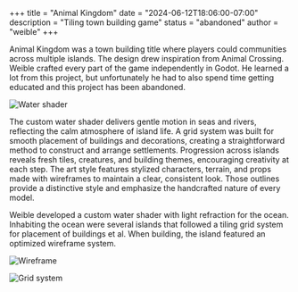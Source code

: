 +++
title = "Animal Kingdom"
date = "2024-06-12T18:06:00-07:00"
description = "Tiling town building game"
status = "abandoned"
author = "weible"
+++

Animal Kingdom was a town building title where players could communities across multiple islands.
The design drew inspiration from Animal Crossing. Weible crafted every part of the game
independently in Godot. He learned a lot from this project, but unfortunately he had to also spend
time getting educated and this project has been abandoned.

![Water shader](water.avif)

The custom water shader delivers gentle motion in seas and rivers, reflecting the calm atmosphere of
island life. A grid system was built for smooth placement of buildings and decorations, creating a
straightforward method to construct and arrange settlements. Progression across islands reveals
fresh tiles, creatures, and building themes, encouraging creativity at each step. The art style
features stylized characters, terrain, and props made with wireframes to maintain a clear,
consistent look. Those outlines provide a distinctive style and emphasize the handcrafted nature of
every model.

Weible developed a custom water shader with light refraction for the ocean. Inhabiting the ocean
were several islands that followed a tiling grid system for placement of buildings et al. When
building, the island featured an optimized wireframe system.

![Wireframe](wireframe.avif)

![Grid system](grid.avif)
